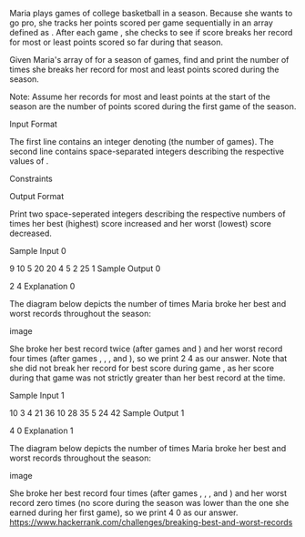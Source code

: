 Maria plays  games of college basketball in a season. Because she wants to go pro, she tracks her points scored per game sequentially in an array defined as . After each game , she checks to see if score  breaks her record for most or least points scored so far during that season.

Given Maria's array of  for a season of  games, find and print the number of times she breaks her record for most and least points scored during the season.

Note: Assume her records for most and least points at the start of the season are the number of points scored during the first game of the season.

Input Format

The first line contains an integer denoting  (the number of games). 
The second line contains  space-separated integers describing the respective values of .

Constraints

Output Format

Print two space-seperated integers describing the respective numbers of times her best (highest) score increased and her worst (lowest) score decreased.

Sample Input 0

9
10 5 20 20 4 5 2 25 1
Sample Output 0

2 4
Explanation 0

The diagram below depicts the number of times Maria broke her best and worst records throughout the season:

image

She broke her best record twice (after games  and ) and her worst record four times (after games , , , and ), so we print 2 4 as our answer. Note that she did not break her record for best score during game , as her score during that game was not strictly greater than her best record at the time.

Sample Input 1

10
3 4 21 36 10 28 35 5 24 42
Sample Output 1

4 0
Explanation 1

The diagram below depicts the number of times Maria broke her best and worst records throughout the season:

image

She broke her best record four times (after games , , , and ) and her worst record zero times (no score during the season was lower than the one she earned during her first game), so we print 4 0 as our answer.
https://www.hackerrank.com/challenges/breaking-best-and-worst-records
